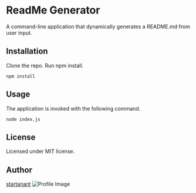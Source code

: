 # ReadMe Generator
A command-line application that dynamically generates a README.md from user input.
        
## Installation
        
Clone the repo. Run npm install.

```
npm install
```
        
## Usage
        
The application is invoked with the following command.

```
node index.js
```

## License
        
Licensed under MIT license.
        
## Author
        
[startanant](https://github.com/startanant)
![Profile Image](https://avatars3.githubusercontent.com/u/54915552?v=4)
        